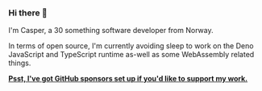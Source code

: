 ### Hi there 👋

I'm Casper, a 30 something software developer from Norway.

In terms of open source, I'm currently avoiding sleep to work on the Deno JavaScript and TypeScript runtime as-well as some WebAssembly related things.

**[Psst, I've got GitHub sponsors set up if you'd like to support my work.](https://github.com/sponsors/caspervonb)**
<!--
**caspervonb/caspervonb** is a ✨ _special_ ✨ repository because its `README.md` (this file) appears on your GitHub profile.

Here are some ideas to get you started:

- 🔭 I’m currently working on ...
- 🌱 I’m currently learning ...
- 👯 I’m looking to collaborate on ...
- 🤔 I’m looking for help with ...
- 💬 Ask me about ...
- 📫 How to reach me: ...
- 😄 Pronouns: ...
- ⚡ Fun fact: ...
-->
